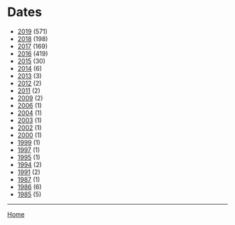 # Dates

  * [2019](./2019/) (571)
  * [2018](./2018/) (198)
  * [2017](./2017/) (169)
  * [2016](./2016/) (419)
  * [2015](./2015/) (30)
  * [2014](./2014/) (6)
  * [2013](./2013/) (3)
  * [2012](./2012/) (2)
  * [2011](./2011/) (2)
  * [2009](./2009/) (2)
  * [2006](./2006/) (1)
  * [2004](./2004/) (1)
  * [2003](./2003/) (1)
  * [2002](./2002/) (1)
  * [2000](./2000/) (1)
  * [1999](./1999/) (1)
  * [1997](./1997/) (1)
  * [1995](./1995/) (1)
  * [1994](./1994/) (2)
  * [1991](./1991/) (2)
  * [1987](./1987/) (1)
  * [1986](./1986/) (6)
  * [1985](./1985/) (5)

----

[Home](../)

